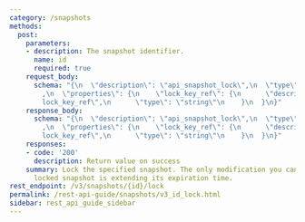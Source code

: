 ```yaml
---
category: /snapshots
methods:
  post:
    parameters:
    - description: The snapshot identifier.
      name: id
      required: true
    request_body:
      schema: "{\n  \"description\": \"api_snapshot_lock\",\n  \"type\": \"object\"\
        ,\n  \"properties\": {\n    \"lock_key_ref\": {\n      \"description\": \"\
        lock_key_ref\",\n      \"type\": \"string\"\n    }\n  }\n}"
    response_body:
      schema: "{\n  \"description\": \"api_snapshot_lock\",\n  \"type\": \"object\"\
        ,\n  \"properties\": {\n    \"lock_key_ref\": {\n      \"description\": \"\
        lock_key_ref\",\n      \"type\": \"string\"\n    }\n  }\n}"
    responses:
    - code: '200'
      description: Return value on success
    summary: Lock the specified snapshot. The only modification you can make to a
      locked snapshot is extending its expiration time.
rest_endpoint: /v3/snapshots/{id}/lock
permalink: /rest-api-guide/snapshots/v3_id_lock.html
sidebar: rest_api_guide_sidebar
---
```

